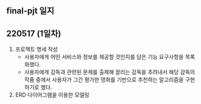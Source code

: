 ## final-pjt 일지



## 220517 (1일차)

1. 프로젝트 명세 작성
   - 사용자에게 어떤 서비스와 정보를 제공할 것인지를 담은 기능 요구사항을 목록화했다.
   - 사용자에게 감독과 관련된 문제를 출제해 끌리는 감독을 추려내서 해당 감독의 작품 중에서 사용자가 그간 평가한 영화를 기반으로 추천하는 알고리즘을 구현하기로 했다.
2. ERD 다이어그램을 이용한 모델링